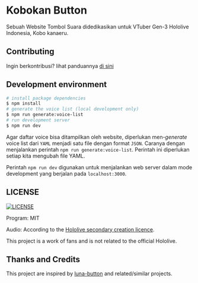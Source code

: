 # Kobokan Button

Sebuah Website Tombol Suara didedikasikan untuk VTuber Gen-3 Hololive Indonesia, Kobo kanaeru.

## Contributing

Ingin berkontribusi? lihat panduannya [di sini](https://github.com/mushonnip/kobokan-button/CONTRIBUTING.md)

## Development environment

```bash
# install package dependencies
$ npm install
# generate the voice list (local development only)
$ npm run generate:voice-list
# run development server
$ npm run dev
```

Agar daftar voice bisa ditampilkan oleh website, diperlukan men-_generate_ voice list dari `YAML` menjadi satu file dengan format `JSON`. Caranya dengan menjalankan perintah `npm run generate:voice-list`. Perintah ini diperlukan setiap kita mengubah file YAML.

Perintah `npm run dev` digunakan untuk menjalankan web server dalam mode development yang berjalan pada `localhost:3000`.

## LICENSE

[![LICENSE](https://img.shields.io/github/license/mushonnip/kobokan-button)](LICENSE)

Program: MIT

Audio: According to the [Hololive secondary creation licence](https://en.hololive.tv/terms).

This project is a work of fans and is not related to the official Hololive.

## Thanks and Credits

This project are inspired by [luna-button](https://github.com/monoai/luna-button) and related/similar projects.
